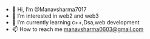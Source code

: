 - 👋 Hi, I’m @Manavsharma7017
- 👀 I’m interested in web2 and web3
- 🌱 I’m currently learning c++,Dsa,web development 
- 📫 How to reach me manavsharma0603@gmail.com

<!---
Manavsharma7017/Manavsharma7017 is a ✨ special ✨ repository because its `README.md` (this file) appears on your GitHub profile.
You can click the Preview link to take a look at your changes.
--->
